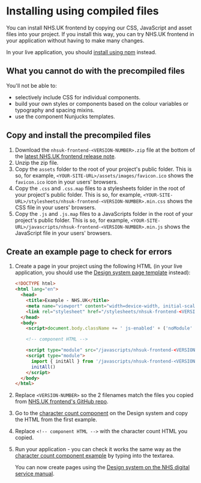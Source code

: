 # Installing using compiled files

You can install NHS.UK frontend by copying our CSS, JavaScript and asset files into your project. If you install this way, you can try NHS.UK frontend in your application without having to make many changes.

In your live application, you should [install using npm](/docs/installation/installing-with-npm.md) instead.

## What you cannot do with the precompiled files

You'll not be able to:

- selectively include CSS for individual components.
- build your own styles or components based on the colour variables or typography and spacing mixins.
- use the component Nunjucks templates.

## Copy and install the precompiled files

1. Download the `nhsuk-frontend-<VERSION-NUMBER>.zip` file at the bottom of the [latest NHS.UK frontend release note](https://github.com/nhsuk/nhsuk-frontend/releases/latest).
2. Unzip the zip file.
3. Copy the `assets` folder to the root of your project's public folder. This is so, for example, `<YOUR-SITE-URL>/assets/images/favicon.ico` shows the `favicon.ico` icon in your users' browsers.
4. Copy the `.css` and `.css.map` files to a stylesheets folder in the root of your project's public folder. This is so, for example, `<YOUR-SITE-URL>/stylesheets/nhsuk-frontend-<VERSION-NUMBER>.min.css` shows the CSS file in your users' browsers.
5. Copy the `.js` and `.js.map` files to a JavaScripts folder in the root of your project's public folder. This is so, for example, `<YOUR-SITE-URL>/javascripts/nhsuk-frontend-<VERSION-NUMBER>.min.js` shows the JavaScript file in your users' browsers.

## Create an example page to check for errors

1. Create a page in your project using the following HTML (in your live application, you should use the [Design system page template](https://service-manual.nhs.uk/design-system/styles/page-template) instead):

   ```html
   <!DOCTYPE html>
   <html lang="en">
     <head>
       <title>Example - NHS.UK</title>
       <meta name="viewport" content="width=device-width, initial-scale=1, viewport-fit=cover">
       <link rel="stylesheet" href="/stylesheets/nhsuk-frontend-<VERSION-NUMBER>.min.css">
     </head>
     <body>
       <script>document.body.className += ' js-enabled' + ('noModule' in HTMLScriptElement.prototype ? ' nhsuk-frontend-supported' : '');</script>

       <!-- component HTML -->

       <script type="module" src="/javascripts/nhsuk-frontend-<VERSION-NUMBER>.min.js"></script>
       <script type="module">
         import { initAll } from '/javascripts/nhsuk-frontend-<VERSION-NUMBER>.min.js'
         initAll()
       </script>
     </body>
   </html>
   ```

2. Replace `<VERSION-NUMBER>` so the 2 filenames match the files you copied from [NHS.UK frontend's GitHub repo](#copy-and-install-the-precompiled-files).

3. Go to the [character count component](https://service-manual.nhs.uk/design-system/components/character-count) on the Design system and copy the HTML from the first example.

4. Replace `<!-- component HTML -->` with the character count HTML you copied.

5. Run your application - you can check it works the same way as the [character count component example](https://service-manual.nhs.uk/design-example/components/character-count/default) by typing into the textarea.

   You can now create pages using the [Design system on the NHS digital service manual](https://service-manual.nhs.uk/design-system).
